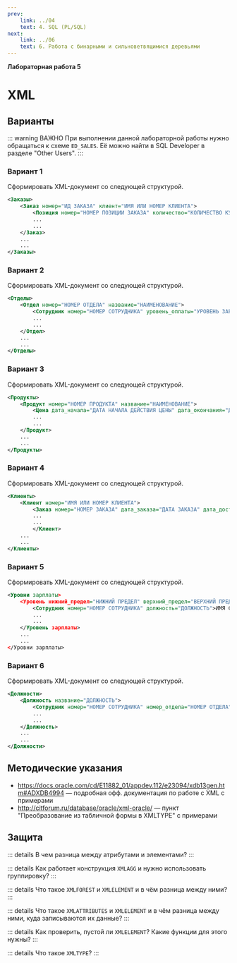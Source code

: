 ```yaml
---
prev:
    link: ../04
    text: 4. SQL (PL/SQL)
next:
    link: ../06
    text: 6. Работа с бинарными и сильноветвящимися деревьями
---
```


**Лабораторная работа 5**

# XML

## Варианты

::: warning ВАЖНО
При выполнении данной лабораторной работы нужно обращаться к схеме ``ED_SALES``. Её можно найти в SQL Developer в разделе "Other Users".
:::

### Вариант 1

Сформировать XML-документ со следующей структурой.

```xml
<Заказы>
    <Заказ номер="ИД ЗАКАЗА" клиент="ИМЯ ИЛИ НОМЕР КЛИЕНТА">
        <Позиция номер="НОМЕР ПОЗИЦИИ ЗАКАЗА" количество="КОЛИЧЕСТВО КУПЛЕННОГО ТОВАРА" цена="ЦЕНА ТОВАРА">НАИМЕНОВАНИЕ ИЛИ ИД ТОВАРА</Позиция>
        ...
        ...
    </Заказ>
    ...
    ...
</Заказы>
```

### Вариант 2

Сформировать XML-документ со следующей структурой.

```xml
<Отделы>
    <Отдел номер="НОМЕР ОТДЕЛА" название="НАИМЕНОВАНИЕ">
        <Сотрудник номер="НОМЕР СОТРУДНИКА" уровень_оплаты="УРОВЕНЬ ЗАРПЛАТЫ">ИМЯ СОТРУДНИКА</Сотрудник >
        ...
        ...
    </Отдел>
    ...
    ...
</Отделы>
```

### Вариант 3

Сформировать XML-документ со следующей структурой.

```xml
<Продукты>
    <Продукт номер="НОМЕР ПРОДУКТА" название="НАИМЕНОВАНИЕ">
        <Цена дата_начала="ДАТА НАЧАЛА ДЕЙСТВИЯ ЦЕНЫ" дата_окончания="ДАТА ОКОНЧАНИЯ ДЕЙСТВИЯ ЦЕНЫ">РОЗНИЧНАЯ ЦЕНА</Цена>
        ...
        ...
    </Продукт>
    ...
    ...
</Продукты>
```

### Вариант 4

Сформировать XML-документ со следующей структурой.

```xml
<Клиенты>
    <Клиент номер="ИМЯ ИЛИ НОМЕР КЛИЕНТА">
        <Заказ номер="НОМЕР ЗАКАЗА" дата_заказа="ДАТА ЗАКАЗА" дата_доставки="ДАТА ДОСТАВКИ">НОМЕР СЧЕТА</Заказ>
        ...
        ...
        </Клиент>
    ...
    ...
</Клиенты>
```


### Вариант 5

Сформировать XML-документ со следующей структурой.

```xml
<Уровни зарплаты>
    <Уровень нижний_предел="НИЖНИЙ ПРЕДЕЛ" верхний_предел="ВЕРХНИЙ ПРЕДЕЛ">
        <Сотрудник номер="НОМЕР СОТРУДНИКА" должность="ДОЛЖНОСТЬ">ИМЯ СОТРУДНИКА</Сотрудник>
        ...
        ...
    </Уровень зарплаты>
    ...
    ...
</Уровни зарплаты>
```


### Вариант 6

Сформировать XML-документ со следующей структурой.

```xml
<Должности>
    <Должность название="ДОЛЖНОСТЬ">
        <Сотрудник номер="НОМЕР СОТРУДНИКА" номер_отдела="НОМЕР ОТДЕЛА" >ИМЯ СОТРУДНИКА</Сотрудник>
        ...
        ...
    </Должность>
    ...
    ...
</Должности>
```

## Методические указания
* https://docs.oracle.com/cd/E11882_01/appdev.112/e23094/xdb13gen.htm#ADXDB4994 — подробная офф. документация по работе с XML с примерами
* http://citforum.ru/database/oracle/xml-oracle/ — пункт "Преобразование из табличной формы в XMLTYPE" с примерами

## Защита

::: details В чем разница между атрибутами и элементами?
:::

::: details Как работает конструкция ``XMLAGG`` и нужно использовать группировку?
:::

::: details Что такое ``XMLFOREST`` и ``XMLELEMENT`` и в чём разница между ними?
:::

::: details Что такое ``XMLATTRIBUTES`` и ``XMLELEMENT`` и в чём разница между ними, куда записываются их данные?
:::

::: details Как проверить, пустой ли ``XMLELEMENT``? Какие функции для этого нужны?
:::

::: details Что такое ``XMLTYPE``?
:::